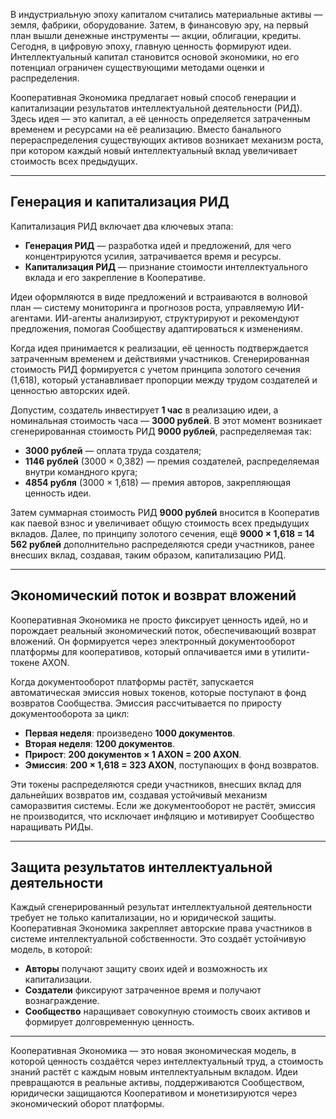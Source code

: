 В индустриальную эпоху капиталом считались материальные активы — земля, фабрики, оборудование. Затем, в финансовую эру, на первый план вышли денежные инструменты — акции, облигации, кредиты. Сегодня, в цифровую эпоху, главную ценность формируют идеи. Интеллектуальный капитал становится основой экономики, но его потенциал ограничен существующими методами оценки и распределения.

Кооперативная Экономика предлагает новый способ генерации и капитализации результатов интеллектуальной деятельности (РИД). Здесь идея — это капитал, а её ценность определяется затраченным временем и ресурсами на её реализацию. Вместо банального перераспределения существующих активов возникает механизм роста, при котором каждый новый интеллектуальный вклад увеличивает стоимость всех предыдущих.

---

## Генерация и капитализация РИД

Капитализация РИД включает два ключевых этапа:

- **Генерация РИД** — разработка идей и предложений, для чего концентрируются усилия, затрачивается время и ресурсы.
- **Капитализация РИД** — признание стоимости интеллектуального вклада и его закрепление в Кооперативе.

Идеи оформляются в виде предложений и встраиваются в волновой план — систему мониторинга и прогнозов роста, управляемую ИИ-агентами. ИИ-агенты анализируют, структурируют и рекомендуют предложения, помогая Сообществу адаптироваться к изменениям.

Когда идея принимается к реализации, её ценность подтверждается затраченным временем и действиями участников. Сгенерированная стоимость РИД формируется с учетом принципа золотого сечения (1,618), который устанавливает пропорции между трудом создателей и ценностью авторских идей.

Допустим, создатель инвестирует **1 час** в реализацию идеи, а номинальная стоимость часа — **3000 рублей**. В этот момент возникает сгенерированная стоимость РИД **9000 рублей**, распределяемая так:

- **3000 рублей** — оплата труда создателя;
- **1146 рублей** (3000 × 0,382) — премия создателей, распределяемая внутри командного круга;
- **4854 рубля** (3000 × 1,618) — премия авторов, закрепляющая ценность идеи.

Затем суммарная стоимость РИД **9000 рублей** вносится в Кооператив как паевой взнос и увеличивает общую стоимость всех предыдущих вкладов. Далее, по принципу золотого сечения, ещё **9000 × 1,618 = 14 562 рублей** дополнительно распределяются среди участников, ранее внесших вклад, создавая, таким образом, капитализацию РИД.

---

## Экономический поток и возврат вложений

Кооперативная Экономика не просто фиксирует ценность идей, но и порождает реальный экономический поток, обеспечивающий возврат вложений. Он формируется через электронный документооборот платформы для кооперативов, который оплачивается ими в утилити-токене AXON.

Когда документооборот платформы растёт, запускается автоматическая эмиссия новых токенов, которые поступают в фонд возвратов Сообщества. Эмиссия рассчитывается по приросту документооборота за цикл:

- **Первая неделя**: произведено **1000 документов**.
- **Вторая неделя**: **1200 документов**.
- **Прирост**: **200 документов × 1 AXON = 200 AXON**.
- **Эмиссия**: **200 × 1,618 = 323 AXON**, поступающих в фонд возвратов.

Эти токены распределяются среди участников, внесших вклад для дальнейших возвратов им, создавая устойчивый механизм саморазвития системы. Если же документооборот не растёт, эмиссия не производится, что исключает инфляцию и мотивирует Сообщество наращивать РИДы.

---

## Защита результатов интеллектуальной деятельности

Каждый сгенерированный результат интеллектуальной деятельности требует не только капитализации, но и юридической защиты. Кооперативная Экономика закрепляет авторские права участников в системе интеллектуальной собственности. Это создаёт устойчивую модель, в которой:

- **Авторы** получают защиту своих идей и возможность их капитализации.
- **Создатели** фиксируют затраченное время и получают вознаграждение.
- **Сообщество** наращивает совокупную стоимость своих активов и формирует долговременную ценность.

---

Кооперативная Экономика — это новая экономическая модель, в которой ценность создаётся через интеллектуальный труд, а стоимость знаний растёт с каждым новым интеллектуальным вкладом. Идеи превращаются в реальные активы, поддерживаются Сообществом, юридически защищаются Кооперативом и монетизируются через экономический оборот платформы.
